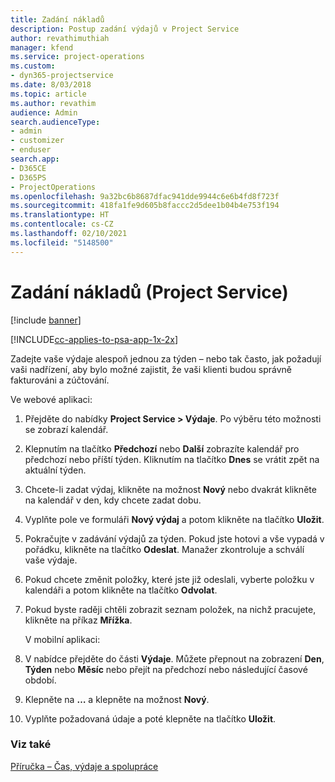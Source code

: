 ```yaml
---
title: Zadání nákladů
description: Postup zadání výdajů v Project Service
author: revathimuthiah
manager: kfend
ms.service: project-operations
ms.custom:
- dyn365-projectservice
ms.date: 8/03/2018
ms.topic: article
ms.author: revathim
audience: Admin
search.audienceType:
- admin
- customizer
- enduser
search.app:
- D365CE
- D365PS
- ProjectOperations
ms.openlocfilehash: 9a32bc6b8687dfac941dde9944c6e6b4fd8f723f
ms.sourcegitcommit: 418fa1fe9d605b8faccc2d5dee1b04b4e753f194
ms.translationtype: HT
ms.contentlocale: cs-CZ
ms.lasthandoff: 02/10/2021
ms.locfileid: "5148500"
---
```

# <a name="enter-expenses-project-service"></a>Zadání nákladů (Project Service)

[!include [banner](../includes/psa-now-project-operations.md)]

[!INCLUDE[cc-applies-to-psa-app-1x-2x](../includes/cc-applies-to-psa-app-1x-2x.md)]

Zadejte vaše výdaje alespoň jednou za týden – nebo tak často, jak požadují vaši nadřízení, aby bylo možné zajistit, že vaši klienti budou správně fakturováni a zúčtování.  
  
 Ve webové aplikaci:  
  
1. Přejděte do nabídky **Project Service > Výdaje**. Po výběru této možnosti se zobrazí kalendář.  
  
2. Klepnutím na tlačítko **Předchozí** nebo **Další** zobrazíte kalendář pro předchozí nebo příští týden. Kliknutím na tlačítko **Dnes** se vrátit zpět na aktuální týden.  
  
3. Chcete-li zadat výdaj, klikněte na možnost **Nový** nebo dvakrát klikněte na kalendář v den, kdy chcete zadat dobu.  
  
4. Vyplňte pole ve formuláři **Nový výdaj** a potom klikněte na tlačítko **Uložit**.  
  
5. Pokračujte v zadávání výdajů za týden. Pokud jste hotovi a vše vypadá v pořádku, klikněte na tlačítko **Odeslat**. Manažer zkontroluje a schválí vaše výdaje.  
  
6. Pokud chcete změnit položky, které jste již odeslali, vyberte položku v kalendáři a potom klikněte na tlačítko **Odvolat**.  
  
7. Pokud byste raději chtěli zobrazit seznam položek, na nichž pracujete, klikněte na příkaz **Mřížka**.  
  
   V mobilní aplikaci:  
  
8. V nabídce přejděte do části **Výdaje**.     Můžete přepnout na zobrazení **Den**, **Týden** nebo **Měsíc** nebo přejít na předchozí nebo následující časové období.  
  
9. Klepněte na **…** a klepněte na možnost **Nový**.  
  
10. Vyplňte požadovaná údaje a poté klepněte na tlačítko **Uložit**.  
  
### <a name="see-also"></a>Viz také  
 [Příručka – Čas, výdaje a spolupráce](../psa/time-expense-collaboration-guide.md)
